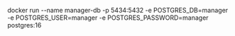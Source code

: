 docker run --name manager-db -p 5434:5432 -e POSTGRES_DB=manager -e POSTGRES_USER=manager -e POSTGRES_PASSWORD=manager postgres:16